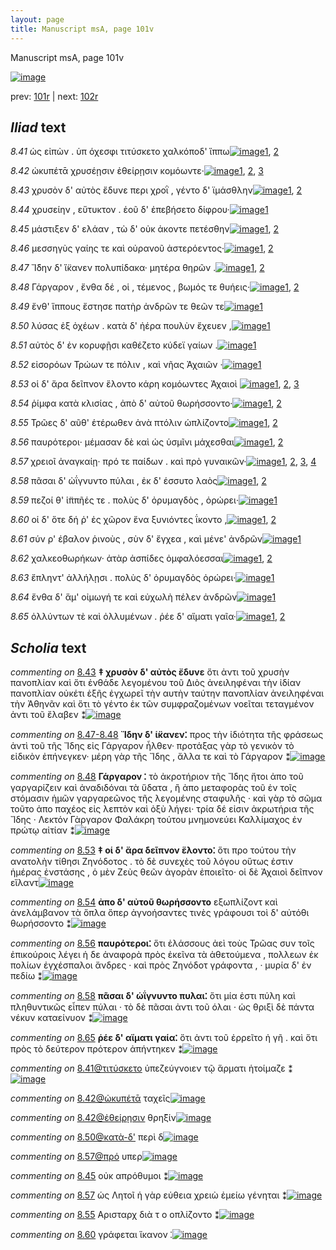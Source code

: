 ```yaml
---
layout: page
title: Manuscript msA, page 101v
---
```


Manuscript msA, page 101v

[![image](http://www.homermultitext.org/iipsrv?OBJ=IIP,1.0&FIF=/project/homer/pyramidal/deepzoom/hmt/vaimg/2017a/VA101VN_0604.tif&WID=100&CVT=JPEG)](http://www.homermultitext.org/ict2/?urn=urn:cite2:hmt:vaimg.2017a:VA101VN_0604)

prev:  [101r](../101r) | next:  [102r](../102r)

## *Iliad* text

*8.41* <a id="8.41"/> ὡς εἰπὼν . ὑπ όχεσφι τιτύσκετο χαλκόποδ' ἵππω[![image](http://www.homermultitext.org/iipsrv?OBJ=IIP,1.0&FIF=/project/homer/pyramidal/deepzoom/hmt/vaimg/2017a/VA101VN_0604.tif&RGN=0.4615,0.2479,0.4084,0.0278&WID=1000&CVT=JPEG)](http://www.homermultitext.org/ict2/?urn=urn:cite2:hmt:vaimg.2017a:VA101VN_0604@0.4615,0.2479,0.4084,0.0278)[1](#msA_8.1), [2](#msAil_8.57)

*8.42* <a id="8.42"/> ὠκυπέτᾱ χρυσέῃσιν ἐθείρῃσιν κομόωντε·[![image](http://www.homermultitext.org/iipsrv?OBJ=IIP,1.0&FIF=/project/homer/pyramidal/deepzoom/hmt/vaimg/2017a/VA101VN_0604.tif&RGN=0.4585,0.2667,0.4044,0.0278&WID=1000&CVT=JPEG)](http://www.homermultitext.org/ict2/?urn=urn:cite2:hmt:vaimg.2017a:VA101VN_0604@0.4585,0.2667,0.4044,0.0278)[1](#msAil_8.59), [2](#msA_8.1), [3](#msAil_8.58)

*8.43* <a id="8.43"/> χρυσὸν δ' αὐτὸς ἔδυνε περι χροῒ , γέντο δ' ϊμάσθλην[![image](http://www.homermultitext.org/iipsrv?OBJ=IIP,1.0&FIF=/project/homer/pyramidal/deepzoom/hmt/vaimg/2017a/VA101VN_0604.tif&RGN=0.4464,0.287,0.4404,0.0316&WID=1000&CVT=JPEG)](http://www.homermultitext.org/ict2/?urn=urn:cite2:hmt:vaimg.2017a:VA101VN_0604@0.4464,0.287,0.4404,0.0316)[1](#msA_8.1), [2](#msA_8.41)

*8.44* <a id="8.44"/> χρυσείην , εὔτυκτον . ἑοῦ δ' ἐπεβήσετο δίφρου·[![image](http://www.homermultitext.org/iipsrv?OBJ=IIP,1.0&FIF=/project/homer/pyramidal/deepzoom/hmt/vaimg/2017a/VA101VN_0604.tif&RGN=0.4645,0.305,0.4104,0.0316&WID=1000&CVT=JPEG)](http://www.homermultitext.org/ict2/?urn=urn:cite2:hmt:vaimg.2017a:VA101VN_0604@0.4645,0.305,0.4104,0.0316)[1](#msA_8.1)

*8.45* <a id="8.45"/> μάστιξεν δ' ελάαν , τὼ δ' οὐκ ἀκοντε πετέσθην[![image](http://www.homermultitext.org/iipsrv?OBJ=IIP,1.0&FIF=/project/homer/pyramidal/deepzoom/hmt/vaimg/2017a/VA101VN_0604.tif&RGN=0.4585,0.3238,0.4124,0.0316&WID=1000&CVT=JPEG)](http://www.homermultitext.org/ict2/?urn=urn:cite2:hmt:vaimg.2017a:VA101VN_0604@0.4585,0.3238,0.4124,0.0316)[1](#msA_8.1), [2](#msAim_8.51)

*8.46* <a id="8.46"/> μεσσηγὺς γαίης τε καὶ οὐρανοῦ ἀστερόεντος·[![image](http://www.homermultitext.org/iipsrv?OBJ=IIP,1.0&FIF=/project/homer/pyramidal/deepzoom/hmt/vaimg/2017a/VA101VN_0604.tif&RGN=0.4474,0.3403,0.4124,0.0316&WID=1000&CVT=JPEG)](http://www.homermultitext.org/ict2/?urn=urn:cite2:hmt:vaimg.2017a:VA101VN_0604@0.4474,0.3403,0.4124,0.0316)[1](#msA_8.42), [2](#msA_8.1)

*8.47* <a id="8.47"/> Ἴ̈δην δ' ἵ̈κανεν 					πολυπίδακα· μητέρα θηρῶν .[![image](http://www.homermultitext.org/iipsrv?OBJ=IIP,1.0&FIF=/project/homer/pyramidal/deepzoom/hmt/vaimg/2017a/VA101VN_0604.tif&RGN=0.4494,0.3591,0.4124,0.0316&WID=1000&CVT=JPEG)](http://www.homermultitext.org/ict2/?urn=urn:cite2:hmt:vaimg.2017a:VA101VN_0604@0.4494,0.3591,0.4124,0.0316)[1](#msA_8.1), [2](#msAim_8.52)

*8.48* <a id="8.48"/> Γάργαρον , ἔνθα δέ , 					οἱ , τέμενος , βωμός τε θυήεις·[![image](http://www.homermultitext.org/iipsrv?OBJ=IIP,1.0&FIF=/project/homer/pyramidal/deepzoom/hmt/vaimg/2017a/VA101VN_0604.tif&RGN=0.4555,0.3794,0.4124,0.0316&WID=1000&CVT=JPEG)](http://www.homermultitext.org/ict2/?urn=urn:cite2:hmt:vaimg.2017a:VA101VN_0604@0.4555,0.3794,0.4124,0.0316)[1](#msA_8.1), [2](#msA_8.44)

*8.49* <a id="8.49"/> ἔνθ' ἵππους ἔστησε πατὴρ ἀνδρῶν τε θεῶν τε[![image](http://www.homermultitext.org/iipsrv?OBJ=IIP,1.0&FIF=/project/homer/pyramidal/deepzoom/hmt/vaimg/2017a/VA101VN_0604.tif&RGN=0.4535,0.3982,0.3774,0.0316&WID=1000&CVT=JPEG)](http://www.homermultitext.org/ict2/?urn=urn:cite2:hmt:vaimg.2017a:VA101VN_0604@0.4535,0.3982,0.3774,0.0316)[1](#msA_8.1)

*8.50* <a id="8.50"/> λύσας ἐξ ὀχέων . κατὰ δ' ἠέρα πουλὺν ἔχευεν ,[![image](http://www.homermultitext.org/iipsrv?OBJ=IIP,1.0&FIF=/project/homer/pyramidal/deepzoom/hmt/vaimg/2017a/VA101VN_0604.tif&RGN=0.4505,0.417,0.3964,0.0316&WID=1000&CVT=JPEG)](http://www.homermultitext.org/ict2/?urn=urn:cite2:hmt:vaimg.2017a:VA101VN_0604@0.4505,0.417,0.3964,0.0316)[1](#msA_8.1)

*8.51* <a id="8.51"/> αὐτὸς δ' ἐν κορυφῇσι καθέζετο κύδεϊ γαίων .[![image](http://www.homermultitext.org/iipsrv?OBJ=IIP,1.0&FIF=/project/homer/pyramidal/deepzoom/hmt/vaimg/2017a/VA101VN_0604.tif&RGN=0.4535,0.4335,0.3964,0.0316&WID=1000&CVT=JPEG)](http://www.homermultitext.org/ict2/?urn=urn:cite2:hmt:vaimg.2017a:VA101VN_0604@0.4535,0.4335,0.3964,0.0316)[1](#msA_8.1)

*8.52* <a id="8.52"/> εἰσορόων Τρώων τε 					πόλιν , καὶ νῆας Ἀχαιῶν ·[![image](http://www.homermultitext.org/iipsrv?OBJ=IIP,1.0&FIF=/project/homer/pyramidal/deepzoom/hmt/vaimg/2017a/VA101VN_0604.tif&RGN=0.4535,0.453,0.3844,0.0316&WID=1000&CVT=JPEG)](http://www.homermultitext.org/ict2/?urn=urn:cite2:hmt:vaimg.2017a:VA101VN_0604@0.4535,0.453,0.3844,0.0316)[1](#msA_8.1)

*8.53* <a id="8.53"/> οἱ δ' ἄρα δεῖπνον ἕλοντο κάρη κομόωντες Ἀχαιοὶ 				[![image](http://www.homermultitext.org/iipsrv?OBJ=IIP,1.0&FIF=/project/homer/pyramidal/deepzoom/hmt/vaimg/2017a/VA101VN_0604.tif&RGN=0.4394,0.4718,0.4214,0.0316&WID=1000&CVT=JPEG)](http://www.homermultitext.org/ict2/?urn=urn:cite2:hmt:vaimg.2017a:VA101VN_0604@0.4394,0.4718,0.4214,0.0316)[1](#msA_8.1), [2](#msAint_8.54), [3](#msA_8.45)

*8.54* <a id="8.54"/> ῥίμφα κατὰ κλισίας , ἀπὸ δ' αὐτοῦ θωρήσσοντο·[![image](http://www.homermultitext.org/iipsrv?OBJ=IIP,1.0&FIF=/project/homer/pyramidal/deepzoom/hmt/vaimg/2017a/VA101VN_0604.tif&RGN=0.4555,0.4914,0.4214,0.0316&WID=1000&CVT=JPEG)](http://www.homermultitext.org/ict2/?urn=urn:cite2:hmt:vaimg.2017a:VA101VN_0604@0.4555,0.4914,0.4214,0.0316)[1](#msA_8.46), [2](#msA_8.1)

*8.55* <a id="8.55"/> Τρῶες δ' αῦθ' 					ἑτέρωθεν ἀνὰ πτόλιν ὡπλίζοντο[![image](http://www.homermultitext.org/iipsrv?OBJ=IIP,1.0&FIF=/project/homer/pyramidal/deepzoom/hmt/vaimg/2017a/VA101VN_0604.tif&RGN=0.4545,0.5101,0.4264,0.027&WID=1000&CVT=JPEG)](http://www.homermultitext.org/ict2/?urn=urn:cite2:hmt:vaimg.2017a:VA101VN_0604@0.4545,0.5101,0.4264,0.027)[1](#msA_8.1), [2](#msAint_8.55)

*8.56* <a id="8.56"/> παυρότεροι· μέμασαν δὲ καὶ ὡς ὑσμῖνι μάχεσθαι[![image](http://www.homermultitext.org/iipsrv?OBJ=IIP,1.0&FIF=/project/homer/pyramidal/deepzoom/hmt/vaimg/2017a/VA101VN_0604.tif&RGN=0.4404,0.5304,0.4404,0.027&WID=1000&CVT=JPEG)](http://www.homermultitext.org/ict2/?urn=urn:cite2:hmt:vaimg.2017a:VA101VN_0604@0.4404,0.5304,0.4404,0.027)[1](#msA_8.1), [2](#msA_8.47)

*8.57* <a id="8.57"/> χρειοῖ ἀναγκαίῃ· πρό τε παίδων . καὶ πρὸ γυναικῶν·[![image](http://www.homermultitext.org/iipsrv?OBJ=IIP,1.0&FIF=/project/homer/pyramidal/deepzoom/hmt/vaimg/2017a/VA101VN_0604.tif&RGN=0.4515,0.55,0.4404,0.027&WID=1000&CVT=JPEG)](http://www.homermultitext.org/ict2/?urn=urn:cite2:hmt:vaimg.2017a:VA101VN_0604@0.4515,0.55,0.4404,0.027)[1](#msA_8.1), [2](#msAim_8.53), [3](#msAil_8.62), [4](#msAil_8.61)

*8.58* <a id="8.58"/> πᾶσαι δ' ὠΐγνυντο πύλαι , ἐκ δ' έσσυτο λαὸς[![image](http://www.homermultitext.org/iipsrv?OBJ=IIP,1.0&FIF=/project/homer/pyramidal/deepzoom/hmt/vaimg/2017a/VA101VN_0604.tif&RGN=0.4414,0.5665,0.4014,0.027&WID=1000&CVT=JPEG)](http://www.homermultitext.org/ict2/?urn=urn:cite2:hmt:vaimg.2017a:VA101VN_0604@0.4414,0.5665,0.4014,0.027)[1](#msA_8.1), [2](#msA_8.48)

*8.59* <a id="8.59"/> πεζοί θ' ἱ̈ππῆές τε . πολὺς δ' ὀρυμαγδὸς , ὀρώρει·[![image](http://www.homermultitext.org/iipsrv?OBJ=IIP,1.0&FIF=/project/homer/pyramidal/deepzoom/hmt/vaimg/2017a/VA101VN_0604.tif&RGN=0.4595,0.5853,0.4014,0.0323&WID=1000&CVT=JPEG)](http://www.homermultitext.org/ict2/?urn=urn:cite2:hmt:vaimg.2017a:VA101VN_0604@0.4595,0.5853,0.4014,0.0323)[1](#msA_8.1)

*8.60* <a id="8.60"/> οἱ δ' ὅτε δή ῥ' ἐς χῶρον ἕνα ξυνιόντες ΐκοντο ,[![image](http://www.homermultitext.org/iipsrv?OBJ=IIP,1.0&FIF=/project/homer/pyramidal/deepzoom/hmt/vaimg/2017a/VA101VN_0604.tif&RGN=0.4364,0.6041,0.4134,0.0323&WID=1000&CVT=JPEG)](http://www.homermultitext.org/ict2/?urn=urn:cite2:hmt:vaimg.2017a:VA101VN_0604@0.4364,0.6041,0.4134,0.0323)[1](#msA_8.1), [2](#msAint_8.56)

*8.61* <a id="8.61"/> σύν ρ' έβαλον ῥινοὺς , σὺν δ' ἔγχεα , καὶ μένε' ἀνδρῶν[![image](http://www.homermultitext.org/iipsrv?OBJ=IIP,1.0&FIF=/project/homer/pyramidal/deepzoom/hmt/vaimg/2017a/VA101VN_0604.tif&RGN=0.4605,0.6191,0.4314,0.0361&WID=1000&CVT=JPEG)](http://www.homermultitext.org/ict2/?urn=urn:cite2:hmt:vaimg.2017a:VA101VN_0604@0.4605,0.6191,0.4314,0.0361)[1](#msA_8.1)

*8.62* <a id="8.62"/> χαλκεοθωρήκων· ἀτὰρ ἀσπίδες ὀμφαλόεσσαι[![image](http://www.homermultitext.org/iipsrv?OBJ=IIP,1.0&FIF=/project/homer/pyramidal/deepzoom/hmt/vaimg/2017a/VA101VN_0604.tif&RGN=0.4404,0.6416,0.4214,0.0338&WID=1000&CVT=JPEG)](http://www.homermultitext.org/ict2/?urn=urn:cite2:hmt:vaimg.2017a:VA101VN_0604@0.4404,0.6416,0.4214,0.0338)[1](#msA_8.1), [2](#msA_8.49)

*8.63* <a id="8.63"/> ἔπληντ' ἀλλήλῃσι . πολὺς δ' ὀρυμαγδὸς ὀρώρει·[![image](http://www.homermultitext.org/iipsrv?OBJ=IIP,1.0&FIF=/project/homer/pyramidal/deepzoom/hmt/vaimg/2017a/VA101VN_0604.tif&RGN=0.4565,0.6612,0.3934,0.0285&WID=1000&CVT=JPEG)](http://www.homermultitext.org/ict2/?urn=urn:cite2:hmt:vaimg.2017a:VA101VN_0604@0.4565,0.6612,0.3934,0.0285)[1](#msA_8.1)

*8.64* <a id="8.64"/> ἔνθα δ' ἅμ' οἰμωγή τε καὶ εὐχωλὴ πέλεν ἀνδρῶν[![image](http://www.homermultitext.org/iipsrv?OBJ=IIP,1.0&FIF=/project/homer/pyramidal/deepzoom/hmt/vaimg/2017a/VA101VN_0604.tif&RGN=0.4585,0.6777,0.4174,0.0285&WID=1000&CVT=JPEG)](http://www.homermultitext.org/ict2/?urn=urn:cite2:hmt:vaimg.2017a:VA101VN_0604@0.4585,0.6777,0.4174,0.0285)[1](#msA_8.1)

*8.65* <a id="8.65"/> ὀλλύντων τὲ καὶ ὀλλυμένων . ῥέε δ' αἵματι γαῖα·[![image](http://www.homermultitext.org/iipsrv?OBJ=IIP,1.0&FIF=/project/homer/pyramidal/deepzoom/hmt/vaimg/2017a/VA101VN_0604.tif&RGN=0.4454,0.6972,0.4404,0.0285&WID=1000&CVT=JPEG)](http://www.homermultitext.org/ict2/?urn=urn:cite2:hmt:vaimg.2017a:VA101VN_0604@0.4454,0.6972,0.4404,0.0285)[1](#msA_8.1), [2](#msA_8.50)

## *Scholia* text

*commenting on* [8.43](#8.43)  <a id="msA_8.41"/> **‡ χρυσὸν δ' αὐτὸς ἔδυνε** ὅτι ἀντι τοῦ χρυσὴν πανοπλίαν καὶ ὅτι ἐνθάδε λεγομένου τοῦ Διὸς ἀνειληφέναι τὴν ἰδίαν πανοπλίαν οὐκέτι ἑξῆς ἐγχωρεῖ τὴν αυτὴν ταύτην πανοπλίαν ἀνειληφέναι τὴν Ἀθηνᾶν καὶ ὅτι τὸ γέντο ἐκ τῶν συμφραζομένων νοεῖται τεταγμένον ἀντι τοῦ ἔλαβεν ⁑[![image](http://www.homermultitext.org/iipsrv?OBJ=IIP,1.0&FIF=/project/homer/pyramidal/deepzoom/hmt/vaimg/2017a/VA101VN_0604.tif&RGN=0.1794,0.1322,0.6869,0.0571&WID=1000&CVT=JPEG)](http://www.homermultitext.org/ict2/?urn=urn:cite2:hmt:vaimg.2017a:VA101VN_0604@0.1794,0.1322,0.6869,0.0571)

*commenting on* [8.47-8.48](#8.47-8.48)  <a id="msA_8.43"/> **Ἴδην δ' ἱ̈κανεν⁚** προς τὴν ἰδιότητα τῆς φράσεως ἀντὶ τοῦ τῆς Ἴδης εἰς Γάργαρον ἦλθεν· προτάξας γὰρ τὸ γενικὸν τὸ εἰδικὸν ἐπήνεγκεν· μέρη γὰρ τῆς Ἴδης , ἄλλα τε καὶ τὸ Γάργαρον ⁑[![image](http://www.homermultitext.org/iipsrv?OBJ=IIP,1.0&FIF=/project/homer/pyramidal/deepzoom/hmt/vaimg/2017a/VA101VN_0604.tif&RGN=0.1851,0.1852,0.6817,0.0474&WID=1000&CVT=JPEG)](http://www.homermultitext.org/ict2/?urn=urn:cite2:hmt:vaimg.2017a:VA101VN_0604@0.1851,0.1852,0.6817,0.0474)

*commenting on* [8.48](#8.48)  <a id="msA_8.44"/> **Γάργαρον ⁚** τὸ ἀκροτήριον τῆς Ἴδης ἤτοι ἀπο τοῦ γαργαρίζειν καὶ ἀναδιδόναι τὰ ὕδατα , ἢ ἀπο μεταφορὰς τοῦ ἐν τοῖς στόμασιν ἡμῶν γαργαρεῶνος τῆς λεγομένης σταφυλῆς · καὶ γὰρ τὸ σῶμα τοῦτο ἀπο παχέος εἰς λεπτὸν καὶ ὀξὺ λήγει· τρία δέ εἰσιν ἀκρωτήρια τῆς Ἴδης · Λεκτόν Γὰργαρον Φαλάκρη τούτου μνημονεύει Καλλίμαχος ἐν πρώτῳ αἰτίαν ⁑[![image](http://www.homermultitext.org/iipsrv?OBJ=IIP,1.0&FIF=/project/homer/pyramidal/deepzoom/hmt/vaimg/2017a/VA101VN_0604.tif&RGN=0.18,0.2135,0.6737,0.1195&WID=1000&CVT=JPEG)](http://www.homermultitext.org/ict2/?urn=urn:cite2:hmt:vaimg.2017a:VA101VN_0604@0.18,0.2135,0.6737,0.1195)

*commenting on* [8.53](#8.53)  <a id="msA_8.45"/> **‡ οἱ δ' ἄρα δεῖπνον ἕλοντο⁚** ὅτι προ τούτου τὴν ανατολὴν τίθησι Ζηνόδοτος . τὸ δὲ συνεχὲς τοῦ λόγου οὕτως ἐστιν ἡμέρας ἐνστάσης , ὁ μὲν Ζεὺς θεῶν ἀγορὰν ἐποιεῖτο· οἱ δὲ Ἀχαιοὶ δεῖπνον εἵλαντ[![image](http://www.homermultitext.org/iipsrv?OBJ=IIP,1.0&FIF=/project/homer/pyramidal/deepzoom/hmt/vaimg/2017a/VA101VN_0604.tif&RGN=0.1846,0.4638,0.2237,0.0772&WID=1000&CVT=JPEG)](http://www.homermultitext.org/ict2/?urn=urn:cite2:hmt:vaimg.2017a:VA101VN_0604@0.1846,0.4638,0.2237,0.0772)

*commenting on* [8.54](#8.54)  <a id="msA_8.46"/> **ἀπο δ' αὐτοῦ θωρήσσοντο** εξωπλίζοντ καὶ ἀνελάμβανον τὰ ὅπλα ὅπερ ἀγνοήσαντες τινὲς γράφουσι τοὶ δ' αὐτόθι θωρήσσοντο ⁑[![image](http://www.homermultitext.org/iipsrv?OBJ=IIP,1.0&FIF=/project/homer/pyramidal/deepzoom/hmt/vaimg/2017a/VA101VN_0604.tif&RGN=0.1897,0.5293,0.2331,0.0663&WID=1000&CVT=JPEG)](http://www.homermultitext.org/ict2/?urn=urn:cite2:hmt:vaimg.2017a:VA101VN_0604@0.1897,0.5293,0.2331,0.0663)

*commenting on* [8.56](#8.56)  <a id="msA_8.47"/> **παυρότεροι⁚** ὅτι ἐλάσσους ἀεὶ τοὺς Τρῶας συν τοῖς ἐπικούροις λέγει ἡ δε ἀναφορὰ πρὸς ἐκεῖνα τὰ ἀθετούμενα , πολλεων ἐκ πολίων ἐγχέσπαλοι ἄνδρες · καὶ πρὸς Ζηνόδοτ γράφοντα , · μυρία δ' ἐν πεδίω ⁑[![image](http://www.homermultitext.org/iipsrv?OBJ=IIP,1.0&FIF=/project/homer/pyramidal/deepzoom/hmt/vaimg/2017a/VA101VN_0604.tif&RGN=0.1906,0.5784,0.2386,0.074&WID=1000&CVT=JPEG)](http://www.homermultitext.org/ict2/?urn=urn:cite2:hmt:vaimg.2017a:VA101VN_0604@0.1906,0.5784,0.2386,0.074)

*commenting on* [8.58](#8.58)  <a id="msA_8.48"/> **πᾶσαι δ' ὡΐγνυντο πυλαι⁚** ὅτι μία ἐστι πύλη καὶ πληθυντικῶς εἶπεν πύλαι · τὸ δὲ πᾶσαι ἀντι τοῦ όλαι · ὡς θριξὶ δὲ πάντα νέκυν καταείνυον ⁑[![image](http://www.homermultitext.org/iipsrv?OBJ=IIP,1.0&FIF=/project/homer/pyramidal/deepzoom/hmt/vaimg/2017a/VA101VN_0604.tif&RGN=0.1889,0.6451,0.2334,0.0644&WID=1000&CVT=JPEG)](http://www.homermultitext.org/ict2/?urn=urn:cite2:hmt:vaimg.2017a:VA101VN_0604@0.1889,0.6451,0.2334,0.0644)

*commenting on* [8.65](#8.65)  <a id="msA_8.50"/> **ῥέε δ' αἵματι γαία⁚** ὅτι ἀντι τοῦ ἐρρεῖτο ἡ γῆ . καὶ ὅτι πρὸς τὸ δεύτερον πρότερον ἀπήντηκεν ⁑[![image](http://www.homermultitext.org/iipsrv?OBJ=IIP,1.0&FIF=/project/homer/pyramidal/deepzoom/hmt/vaimg/2017a/VA101VN_0604.tif&RGN=0.1909,0.7438,0.6123,0.0554&WID=1000&CVT=JPEG)](http://www.homermultitext.org/ict2/?urn=urn:cite2:hmt:vaimg.2017a:VA101VN_0604@0.1909,0.7438,0.6123,0.0554)

*commenting on* [8.41@τιτύσκετο](#8.41@τιτύσκετο)  <a id="msAil_8.57.comment"/> ὑπεζεύγνοιεν τῷ ἅρματι ἡτοίμαζε ⁑[![image](http://www.homermultitext.org/iipsrv?OBJ=IIP,1.0&FIF=/project/homer/pyramidal/deepzoom/hmt/vaimg/2017a/VA101VN_0604.tif&RGN=0.6306,0.2409,0.1491,0.0206&WID=1000&CVT=JPEG)](http://www.homermultitext.org/ict2/?urn=urn:cite2:hmt:vaimg.2017a:VA101VN_0604@0.6306,0.2409,0.1491,0.0206)

*commenting on* [8.42@ὠκυπέτᾱ](#8.42@ὠκυπέτᾱ)  <a id="msAil_8.58.comment"/> ταχεῖς[![image](http://www.homermultitext.org/iipsrv?OBJ=IIP,1.0&FIF=/project/homer/pyramidal/deepzoom/hmt/vaimg/2017a/VA101VN_0604.tif&RGN=0.4969,0.2656,0.0289,0.0167&WID=1000&CVT=JPEG)](http://www.homermultitext.org/ict2/?urn=urn:cite2:hmt:vaimg.2017a:VA101VN_0604@0.4969,0.2656,0.0289,0.0167)

*commenting on* [8.42@ἐθείρῃσιν](#8.42@ἐθείρῃσιν)  <a id="msAil_8.59.comment"/> θρη̈ξίν[![image](http://www.homermultitext.org/iipsrv?OBJ=IIP,1.0&FIF=/project/homer/pyramidal/deepzoom/hmt/vaimg/2017a/VA101VN_0604.tif&RGN=0.7083,0.2682,0.0326,0.0172&WID=1000&CVT=JPEG)](http://www.homermultitext.org/ict2/?urn=urn:cite2:hmt:vaimg.2017a:VA101VN_0604@0.7083,0.2682,0.0326,0.0172)

*commenting on* [8.50@κατὰ-δ'](#8.50@κατὰ-δ')  <a id="msAil_8.60.comment"/> περὶ δ[![image](http://www.homermultitext.org/iipsrv?OBJ=IIP,1.0&FIF=/project/homer/pyramidal/deepzoom/hmt/vaimg/2017a/VA101VN_0604.tif&RGN=0.6297,0.4179,0.0351,0.0146&WID=1000&CVT=JPEG)](http://www.homermultitext.org/ict2/?urn=urn:cite2:hmt:vaimg.2017a:VA101VN_0604@0.6297,0.4179,0.0351,0.0146)

*commenting on* [8.57@πρό](#8.57@πρό)  <a id="msAil_8.61.comment"/> υπερ[![image](http://www.homermultitext.org/iipsrv?OBJ=IIP,1.0&FIF=/project/homer/pyramidal/deepzoom/hmt/vaimg/2017a/VA101VN_0604.tif&RGN=0.6451,0.5475,0.022,0.0146&WID=1000&CVT=JPEG)](http://www.homermultitext.org/ict2/?urn=urn:cite2:hmt:vaimg.2017a:VA101VN_0604@0.6451,0.5475,0.022,0.0146)

*commenting on* [8.45](#8.45)  <a id="msAim_8.51.comment"/> οὐκ απρόθυμοι ⁑[![image](http://www.homermultitext.org/iipsrv?OBJ=IIP,1.0&FIF=/project/homer/pyramidal/deepzoom/hmt/vaimg/2017a/VA101VN_0604.tif&RGN=0.4054,0.3253,0.0591,0.0337&WID=1000&CVT=JPEG)](http://www.homermultitext.org/ict2/?urn=urn:cite2:hmt:vaimg.2017a:VA101VN_0604@0.4054,0.3253,0.0591,0.0337)

*commenting on* [8.57](#8.57)  <a id="msAim_8.53.comment"/> ὡς Λητοῖ ἡ γὰρ εὐθεια χρειὼ ἐμείω γένηται ⁑[![image](http://www.homermultitext.org/iipsrv?OBJ=IIP,1.0&FIF=/project/homer/pyramidal/deepzoom/hmt/vaimg/2017a/VA101VN_0604.tif&RGN=0.418,0.5456,0.0471,0.0517&WID=1000&CVT=JPEG)](http://www.homermultitext.org/ict2/?urn=urn:cite2:hmt:vaimg.2017a:VA101VN_0604@0.418,0.5456,0.0471,0.0517)

*commenting on* [8.55](#8.55)  <a id="msAint_8.55.comment"/> Αρισταρχ διὰ τ ο οπλίζοντο ⁑[![image](http://www.homermultitext.org/iipsrv?OBJ=IIP,1.0&FIF=/project/homer/pyramidal/deepzoom/hmt/vaimg/2017a/VA101VN_0604.tif&RGN=0.8663,0.5087,0.0294,0.0446&WID=1000&CVT=JPEG)](http://www.homermultitext.org/ict2/?urn=urn:cite2:hmt:vaimg.2017a:VA101VN_0604@0.8663,0.5087,0.0294,0.0446)

*commenting on* [8.60](#8.60)  <a id="msAint_8.56.comment"/> γράφεται ἵκανον ⁚[![image](http://www.homermultitext.org/iipsrv?OBJ=IIP,1.0&FIF=/project/homer/pyramidal/deepzoom/hmt/vaimg/2017a/VA101VN_0604.tif&RGN=0.8357,0.6014,0.0426,0.0193&WID=1000&CVT=JPEG)](http://www.homermultitext.org/ict2/?urn=urn:cite2:hmt:vaimg.2017a:VA101VN_0604@0.8357,0.6014,0.0426,0.0193)